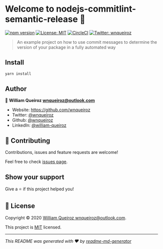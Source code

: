 # Welcome to nodejs-commitlint-semantic-release 👋

[![npm version](https://badge.fury.io/js/nodejs-commitlint-semantic-release.svg)](https://badge.fury.io/js/nodejs-commitlint-semantic-release)
[![License: MIT](https://img.shields.io/github/license/wnqueiroz/nodejs-commitlint-semantic-release)](https://github.com/wnqueiroz/nodejs-commitlint-semantic-release/blob/master/LICENSE)
[![CircleCI](https://circleci.com/gh/wnqueiroz/nodejs-commitlint-semantic-release.svg?style=shield)](https://circleci.com/gh/wnqueiroz/nodejs-commitlint-semantic-release)
[![Twitter: wnqueiroz](https://img.shields.io/twitter/follow/wnqueiroz.svg?style=social)](https://twitter.com/wnqueiroz)

> An example project on how to use commit messages to determine the version of your package in a fully automated way

## Install

```sh
yarn install
```

## Author

👤 **William Queiroz <wnqueiroz@outlook.com>**

- Website: https://github.com/wnqueiroz
- Twitter: [@wnqueiroz](https://twitter.com/wnqueiroz)
- Github: [@wnqueiroz](https://github.com/wnqueiroz)
- LinkedIn: [@william-queiroz](https://linkedin.com/in/william-queiroz)

## 🤝 Contributing

Contributions, issues and feature requests are welcome!

Feel free to check [issues page](https://github.com/wnqueiroz/nodejs-commitlint-semantic-release/issues).

## Show your support

Give a ⭐️ if this project helped you!

## 📝 License

Copyright © 2020 [William Queiroz <wnqueiroz@outlook.com>](https://github.com/wnqueiroz).

This project is [MIT](https://github.com/wnqueiroz/nodejs-commitlint-semantic-release/blob/master/LICENSE) licensed.

---

_This README was generated with ❤️ by [readme-md-generator](https://github.com/kefranabg/readme-md-generator)_
